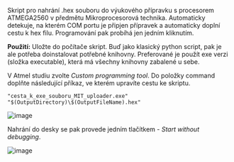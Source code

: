 Skript pro nahrání .hex souboru do výukového přípravku s procesorem ATMEGA2560 v předmětu Mikroprocesorová technika. Automaticky detekuje, na kterém COM portu je připjen přípravek a automaticky doplní cestu k hex filu. Programování pak probíhá jen jedním kliknutím.

**Použití:**
Uložte do počítače skript. Buď jako klasický python script, pak je ale potřeba doinstalovat potřebné knihovny. Preferované je použít exe verzi (složka executable), která má všechny knihovny zabalené u sebe.

V Atmel studiu zvolte *Custom programming tool*. Do položky command doplňte následující příkaz, ve kterém upravíte cestu ke skriptu.

```
"cesta_k_exe_souboru_MIT_uploader.exe" "$(OutputDirectory)\$(OutputFileName).hex"
```


![image](https://github.com/user-attachments/assets/86ea3461-14e2-417c-ba1c-0d9e7afb8de1)


Nahrání do desky se pak provede jedním tlačítkem  - *Start without debugging*. 

![image](https://github.com/user-attachments/assets/a7dce799-33f4-46e4-a138-5c5935524741)
